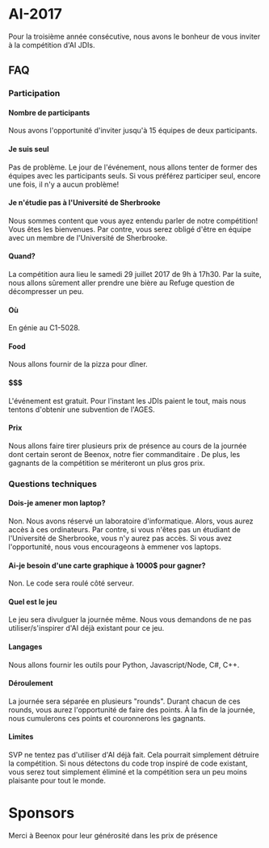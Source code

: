 # AI-2017
Pour la troisième année consécutive, nous avons le bonheur de vous inviter à la compétition d'AI JDIs.

## FAQ

### Participation
#### Nombre de participants
Nous avons l'opportunité d'inviter jusqu'à 15 équipes de deux participants.

#### Je suis seul
Pas de problème. Le jour de l'événement, nous allons tenter de former des équipes avec les participants seuls.
Si vous préférez participer seul, encore une fois, il n'y a aucun problème!

#### Je n'étudie pas à l'Université de Sherbrooke
Nous sommes content que vous ayez entendu parler de notre compétition! Vous êtes les bienvenues.
Par contre, vous serez obligé d'être en équipe avec un membre de l'Université de Sherbrooke.

#### Quand?
La compétition aura lieu le samedi 29 juillet 2017 de 9h à 17h30. Par la suite, nous allons sûrement aller prendre
une bière au Refuge question de décompresser un peu.

#### Où
En génie au C1-5028.

#### Food
Nous allons fournir de la pizza pour dîner.

#### $$$
L'événement est gratuit.
Pour l'instant les JDIs paient le tout, mais nous tentons d'obtenir une subvention de l'AGES.

#### Prix
Nous allons faire tirer plusieurs prix de présence au cours de la journée dont certain seront de Beenox, notre fier commanditaire . De plus, les gagnants de la compétition se mériteront un plus gros prix.

### Questions techniques
#### Dois-je amener mon laptop?
Non. Nous avons réservé un laboratoire d'informatique. Alors, vous aurez accès à ces ordinateurs.
Par contre, si vous n'êtes pas un étudiant de l'Université de Sherbrooke, vous n'y aurez pas accès.
Si vous avez l'opportunité, nous vous encourageons à emmener vos laptops.

#### Ai-je besoin d'une carte graphique à 1000$ pour gagner?
Non. Le code sera roulé côté serveur.

#### Quel est le jeu
Le jeu sera divulguer la journée même.
Nous vous demandons de ne pas utiliser/s'inspirer d'AI déjà existant pour ce jeu.

#### Langages
Nous allons fournir les outils pour Python, Javascript/Node, C#, C++.

#### Déroulement
La journée sera séparée en plusieurs "rounds". Durant chacun de ces rounds, vous aurez l'opportunité de faire
des points. À la fin de la journée, nous cumulerons ces points et couronnerons les gagnants.

#### Limites
SVP ne tentez pas d'utiliser d'AI déjà fait. Cela pourrait simplement détruire la compétition.
Si nous détectons du code trop inspiré de code existant, vous serez tout simplement éliminé
et la compétition sera un peu moins plaisante pour tout le monde.

# Sponsors
Merci à Beenox pour leur générosité dans les prix de présence

